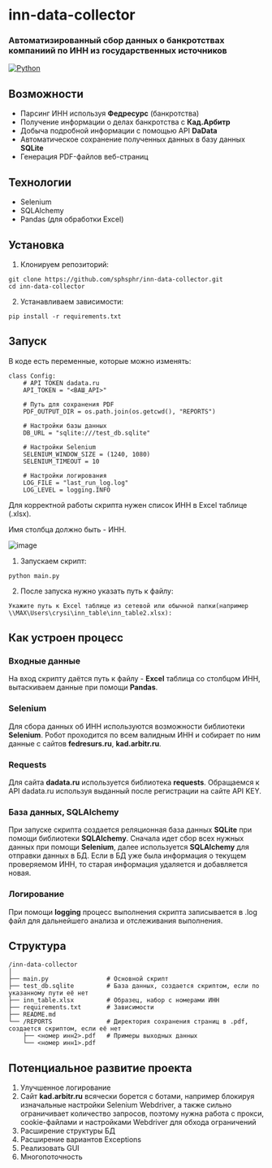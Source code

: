 # inn-data-collector

### Автоматизированный сбор данных о банкротствах компаниий по ИНН из государственных источников

[![Python](https://img.shields.io/badge/Python-3.9+-blue?logo=python)](https://python.org)

## Возможности
- Парсинг ИНН используя **Федресурс** (банкротства)
- Получение информации о делах банкротства с **Кад.Арбитр**
- Добыча подробной информации с помощью API **DaData**
- Автоматическое сохранение полученных данных в базу данных **SQLite** 
- Генерация PDF-файлов веб-страниц

## Технологии

+ Selenium
+ SQLAlchemy
+ Pandas (для обработки Excel)

## Установка

1. Клонируем репозиторий:
```
git clone https://github.com/sphsphr/inn-data-collector.git
cd inn-data-collector
```
2.  Устанавливаем зависимости:
```
pip install -r requirements.txt
```
## Запуск
В коде есть переменные, которые можно изменять:
```
class Config:
    # API TOKEN dadata.ru
    API_TOKEN = "<ВАШ_API>"

    # Путь для сохранения PDF
    PDF_OUTPUT_DIR = os.path.join(os.getcwd(), "REPORTS")

    # Настройки базы данных
    DB_URL = "sqlite:///test_db.sqlite"

    # Настройки Selenium
    SELENIUM_WINDOW_SIZE = (1240, 1080)
    SELENIUM_TIMEOUT = 10

    # Настройки логирования
    LOG_FILE = "last_run_log.log"
    LOG_LEVEL = logging.INFO
```
Для корректной работы скрипта нужен список ИНН в Excel таблице (.xlsx).

Имя столбца должно быть - ИНН.

![image](https://github.com/user-attachments/assets/01f6e464-296d-41bd-bd52-7ed038e6f439)
1. Запускаем скрипт:
```
python main.py
```
2. После запуска нужно указать путь к файлу:
```
Укажите путь к Excel таблице из сетевой или обычной папки(например \\MAX\Users\crysi\inn_table\inn_table2.xlsx):
```

## Как устроен процесс
### Входные данные

На вход скрипту даётся путь к файлу - **Excel** таблица со столбцом ИНН, вытаскиваем данные при помощи **Pandas**.

### Selenium

Для сбора данных об ИНН используются возможности библиотеки **Selenium**.
Робот проходится по всем валидным ИНН и собирает по ним данные с сайтов **fedresurs.ru**, **kad.arbitr.ru**.


### Requests

Для сайта **dadata.ru** используется библиотека **requests**.
Обращаемся к API dadata.ru используя выданный после регистрации на сайте API KEY.

### База данных, SQLAlchemy

При запуске скрипта создается реляционная база данных **SQLite** при помощи библиотеки **SQLAlchemy**.
Сначала идет сбор всех нужных данных при помощи **Selenium**, далее используется **SQLAlchemy** для отправки данных в БД.
Если в БД уже была информация о текущем проверяемом ИНН, то старая информация удаляется и добавляется новая.

### Логирование

При помощи **logging** процесс выполнения скрипта записывается в .log файл для дальнейшего анализа и отслеживания выполнения.

## Структура
```
/inn-data-collector
│
├── main.py                # Основной скрипт
├── test_db.sqlite         # База данных, создается скриптом, если по указанному пути её нет
├── inn_table.xlsx         # Образец, набор с номерами ИНН
├── requirements.txt       # Зависимости
├── README.md             
└── /REPORTS               # Директория сохранения страниц в .pdf, создается скриптом, если её нет
    ├── <номер инн2>.pdf   # Примеры выходных данных
    └── <номер инн1>.pdf    
```
## Потенциальное развитие проекта
1. Улучшенное логирование
2. Сайт **kad.arbitr.ru** всячески борется с ботами, например блокируя изначальные настройки Selenium Webdriver, а также сильно ограничивает количество запросов, поэтому нужна работа с прокси, cookie-файлами и настройками Webdriver для обхода ограничений
3. Расширение структуры БД
4. Расширение вариантов Exceptions
5. Реализовать GUI
6. Многопоточность
